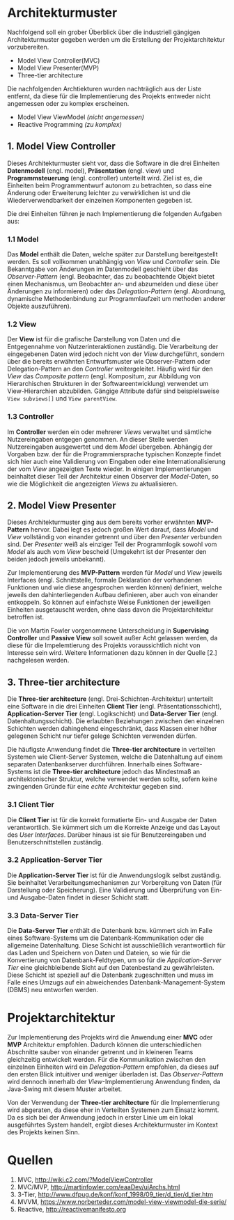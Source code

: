 # Architekturmuster

Nachfolgend soll ein grober Überblick über die industriell gängigen Architekturmuster gegeben werden um die Erstellung der Projektarchitektur vorzubereiten.

- Model View Controller(MVC)
- Model View Presenter(MVP)
- Three-tier architecture

Die nachfolgenden Archtiekturen wurden nachträglich aus der Liste entfernt, da diese für die Implementierung des Projekts entweder nicht angemessen oder zu komplex erscheinen.

- Model View ViewModel *(nicht angemessen)*
- Reactive Programming *(zu komplex)*

## 1. Model View Controller

Dieses Architekturmuster sieht vor, dass die Software in die drei Einheiten **Datenmodell** (engl. model), **Präsentation** (engl. view) und **Programmsteuerung** (engl. controller) unterteilt wird. Ziel ist es, die Einheiten beim Programmentwurf autonom zu betrachten, so dass eine Änderung oder Erweiterung leichter zu verwirklichen ist und die Wiederverwendbarkeit der einzelnen Komponenten gegeben ist.

Die drei Einheiten führen je nach Implementierung die folgenden Aufgaben aus:

### 1.1 Model

Das **Model** enthält die Daten, welche später zur Darstellung bereitgestellt werden. Es soll vollkommen unabhängig von *View* und *Controller* sein. Die Bekanntgabe von Änderungen im Datenmodell geschieht über das *Observer-Pattern* (engl. Beobachter, das zu beobachtende Objekt bietet einen Mechanismus, um Beobachter an- und abzumelden und diese über Änderungen zu informieren) oder das *Delegation-Pattern* (engl. Abordnung, dynamische Methodenbindung zur Programmlaufzeit um methoden anderer Objekte auszuführen).

### 1.2 View

Der **View** ist für die grafische Darstellung von Daten und die Entgegennahme von Nutzerinteraktionen zuständig. Die Verarbeitung der eingegebenen Daten wird jedoch nicht von der *View* durchgeführt, sondern über die bereits erwähnten Entwurfsmuster wie Observer-Pattern oder Delegation-Pattern an den *Controller* weitergeleitet. Häufig wird für den *View* das *Composite pattern* (engl. Kompositum, zur Abbildung von Hierarchischen Strukturen in der Softwareentwicklung) verwendet um View-Hierarchien abzubilden. Gängige Attribute dafür sind beispielsweise `View subviews[]` und `View parentView`.

### 1.3 Controller

Im **Controller** werden ein oder mehrerer *Views* verwaltet und sämtliche Nutzereingaben entgegen genommen. An dieser Stelle werden Nutzereingaben ausgewertet und dem *Model* übergeben. Abhängig der Vorgaben bzw. der für die Programmiersprache typischen Konzepte findet sich hier auch eine Validierung von Eingaben oder eine Internationalisierung der vom *View* angezeigten Texte wieder. In einigen Implementierungen beinhaltet dieser Teil der Architektur einen Observer der *Model*-Daten, so wie die Möglichkeit die angezeigten *Views* zu aktualisieren.


## 2. Model View Presenter

Dieses Architekturmuster ging aus dem bereits vorher erwähnten **MVP-Pattern** hervor. Dabei legt es jedoch großen Wert darauf, dass *Model* und *View* vollständig von einander getrennt und über den *Presenter* verbunden sind. Der *Presenter* weiß als einziger Teil der Programmlogik sowohl vom *Model* als auch vom *View* bescheid (Umgekehrt ist der Presenter den beiden jedoch jeweils unbekannt).

Zur Implementierung des **MVP-Pattern** werden für *Model* und *View* jeweils Interfaces (engl. Schnittstelle, formale Deklaration der vorhandenen Funktionen und wie diese angesprochen werden können) definiert, welche jeweils den dahinterliegenden Aufbau definieren, aber auch von einander entkoppeln. So können auf einfachste Weise Funktionen der jeweiligen Einheiten ausgetauscht werden, ohne dass davon die Projektarchitektur betroffen ist.


Die von Martin Fowler vorgenommene Unterscheidung in **Supervising Controller** und **Passive View** soll soweit außer Acht gelassen werden, da diese für die Impelemtierung des Projekts voraussichtlich nicht von Interesse sein wird. Weitere Informationen dazu können in der Quelle [2.] nachgelesen werden.

## 3. Three-tier architecture

Die **Three-tier architecture** (engl. Drei-Schichten-Architektur) unterteilt eine Software in die drei Einheiten **Client Tier** (engl. Präsentationsschicht), **Application-Server Tier** (engl. Logikschicht) und **Data-Server Tier** (engl. Datenhaltungsschicht). Die erlaubten Beziehungen zwischen den einzelnen Schichten werden dahingehend eingeschränkt, dass Klassen einer höher gelegenen Schicht nur tiefer gelege Schichten verwenden dürfen.

Die häufigste Anwendung findet die **Three-tier architecture** in verteilten Systemen wie Client-Server Systemen, welche die Datenhaltung auf einem separaten Datenbankserver durchführen. Innerhalb eines Software-Systems ist die **Three-tier architecture** jedoch das Mindestmaß an architektonischer Struktur, welche verwendet werden sollte, sofern keine zwingenden Gründe für eine *echte* Architektur gegeben sind.

### 3.1 Client Tier

Die **Client Tier** ist für die korrekt formatierte Ein- und Ausgabe der Daten verantwortlich. Sie kümmert sich um die Korrekte Anzeige und das Layout des *User Interfaces*. Darüber hinaus ist sie für Benutzereingaben und Benutzerschnittstellen zuständig.

### 3.2 Application-Server Tier

Die **Application-Server Tier** ist für die Anwendungslogik selbst zuständig. Sie beinhaltet Verarbeitungsmechanismen zur Vorbereitung von Daten (für Darstellung oder Speicherung). Eine Validierung und Überprüfung von Ein- und Ausgabe-Daten findet in dieser Schicht statt.

### 3.3 Data-Server Tier

Die **Data-Server Tier** enthält die Datenbank bzw. kümmert sich im Falle eines Software-Systems um die Datenbank-Kommunikation oder die allgemeine Datenhaltung. Diese Schicht ist ausschließlich verantwortlich für das Laden und Speichern von Daten und Dateien, so wie für die Konvertierung von Datenbank-Feldtypen, um so für die *Application-Server Tier* eine gleichbleibende Sicht auf den Datenbestand zu gewährleisten. Diese Schicht ist speziell auf die Datenbank zugeschnitten und muss im Falle eines Umzugs auf ein abweichendes Datenbank-Management-System (DBMS) neu entworfen werden.

# Projektarchitektur

Zur Implementierung des Projekts wird die Anwendung einer **MVC** oder **MVP** Architektur empfohlen. Dadurch können die unterschiedlichen Abschnitte sauber von einander getrennt und in kleineren Teams gleichzeitig entwickelt werden. Für die Kommunikation zwischen den einzelnen Einheiten wird ein *Delegation-Pattern* empfohlen, da dieses auf den ersten Blick intuitiver und weniger überladen ist. Das *Observer-Pattern* wird dennoch innerhalb der *View*-Implementierung Anwendung finden, da Java-Swing mit diesem Muster arbeitet.

Von der Verwendung der **Three-tier architecture** für die Implementierung wird abgeraten, da diese eher in Verteilten Systemen zum Einsatz kommt. Da es sich bei der Anwendung jedoch in erster Linie um ein lokal ausgeführtes System handelt, ergibt dieses Architekturmuster im Kontext des Projekts keinen Sinn.

# Quellen
1. MVC, http://wiki.c2.com/?ModelViewController
2. MVC/MVP, http://martinfowler.com/eaaDev/uiArchs.html
3. 3-Tier, http://www.dfpug.de/konf/konf_1998/09_tier/d_tier/d_tier.htm
4. MVVM, https://www.norberteder.com/model-view-viewmodel-die-serie/
5. Reactive, http://reactivemanifesto.org
